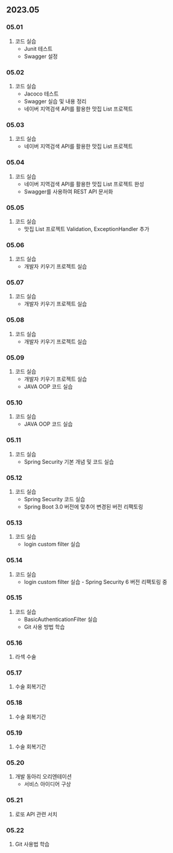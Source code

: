 ## 2023.05
### 05.01
1. 코드 실습
    + Junit 테스트
    + Swagger 설정
### 05.02
1. 코드 실습
    + Jacoco 테스트
    + Swagger 실습 및 내용 정리
    + 네이버 지역검색 API를 활용한 맛집 List 프로젝트
### 05.03
1. 코드 실습
    + 네이버 지역검색 API를 활용한 맛집 List 프로젝트
### 05.04
1. 코드 실습
   + 네이버 지역검색 API를 활용한 맛집 List 프로젝트 완성
   + Swagger를 사용하여 REST API 문서화
### 05.05
1. 코드 실습
   + 맛집 List 프로젝트 Validation, ExceptionHandler 추가
### 05.06
1. 코드 실습
   + 개발자 키우기 프로젝트 실습
### 05.07
1. 코드 실습
   + 개발자 키우기 프로젝트 실습
### 05.08
1. 코드 실습
   + 개발자 키우기 프로젝트 실습
### 05.09
1. 코드 실습
   + 개발자 키우기 프로젝트 실습
   + JAVA OOP 코드 실습
### 05.10
1. 코드 실습
   + JAVA OOP 코드 실습
### 05.11
1. 코드 실습
   + Spring Security 기본 개념 및 코드 실습
### 05.12
1. 코드 실습
   + Spring Security 코드 실습
   + Spring Boot 3.0 버전에 맞추어 변경된 버전 리팩토링
### 05.13
1. 코드 실습
   + login custom filter 실습
### 05.14
1. 코드 실습
   + login custom filter 실습 - Spring Security 6 버전 리팩토링 중
### 05.15
1. 코드 실습
   + BasicAuthenticationFilter 실습
   + Git 사용 방법 학습 
### 05.16
1. 라섹 수술
### 05.17
1. 수술 회복기간
### 05.18
1. 수술 회복기간
### 05.19
1. 수술 회복기간
### 05.20
1. 개발 동아리 오리엔테이션
   + 서비스 아이디어 구상
### 05.21
1. 로또 API 관련 서치
### 05.22
1. Git 사용법 학습